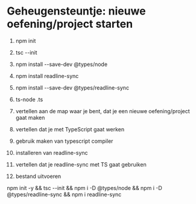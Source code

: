 # Geheugensteuntje: nieuwe oefening/project starten

1. npm init
2. tsc --init
3. npm install --save-dev @types/node
4. npm install readline-sync
5. npm install --save-dev @types/readline-sync
6. ts-node <bestandnaam>.ts

1. vertellen aan de map waar je bent, dat je een nieuwe oefening/project gaat maken
2. vertellen dat je met TypeScript gaat werken
3. gebruik maken van typescript compiler
4. installeren van readline-sync
5. vertellen dat je readline-sync met TS gaat gebruiken
6. bestand uitvoeren

npm init -y && tsc --init && npm i -D @types/node && npm i -D @types/readline-sync && npm i readline-sync